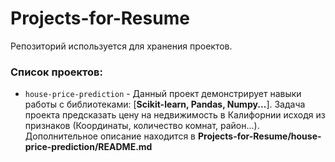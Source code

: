 # Projects-for-Resume

Репозиторий используется для хранения проектов.

### Список проектов:
* `house-price-prediction` - Данный проект демонстрирует навыки работы с библиотеками: [**Scikit-learn, Pandas, Numpy...**]. Задача проекта предсказать цену на недвижимость в Калифорнии исходя из признаков (Координаты, количество комнат, район...). Дополнительное описание находится в **Projects-for-Resume/house-price-prediction/README.md**
